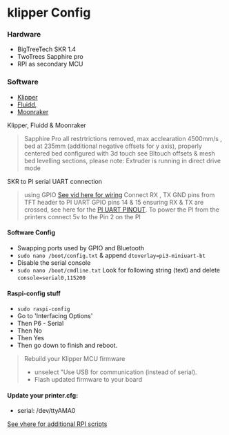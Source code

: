 # klipper Config

### Hardware

* BigTreeTech SKR 1.4 
* TwoTrees Sapphire pro 
* RPI as secondary MCU

### Software

* [Klipper](https://github.com/KevinOConnor/klipper)
* [Fluidd](https://github.com/cadriel/fluidd), 
* [Moonraker](https://github.com/Arksine/moonraker)

Klipper, Fluidd & Moonraker

> Sapphire Pro all restrtrictions removed, max acclearation 4500mm/s , bed at 235mm (additional negative offsets for y axis), properly centered bed configured with 3d touch see Bltouch offsets & mesh bed levelling sections, please note: Extruder is running in direct drive mode

SKR to PI serial UART connection
> using GPIO [See vid here for wiring](https://www.youtube.com/watch?v=AtW3GqkKUz8-Q&t=14m39s) Connect RX , TX GND pins from TFT header to PI UART GPIO pins 14 & 15 ensuring RX & TX are crossed, see here for the [PI UART PINOUT](https://pinout.xyz/pinout/pin8_gpio14). To power the PI from the printers connect 5v to the Pin 2 on the PI

#### Software Config

* Swapping ports used by GPIO and Bluetooth
* `sudo nano /boot/config.txt` & append `dtoverlay=pi3-miniuart-bt`
* Disable the serial console
* `sudo nano /boot/cmdline.txt` Look for following string (text) and delete `console=serial0,115200`

#### Raspi-config stuff

* `sudo raspi-config`
* Go to 'Interfacing Options'
* Then P6 - Serial
* Then No
* Then Yes
* Then go down to finish and reboot.

> Rebuild your Klipper MCU firmware
> * unselect "Use USB for communication (instead of serial). 
> * Flash updated firmware to your board

#### Update your printer.cfg:

* serial: /dev/ttyAMA0

[See vhere for additional RPI scripts ](https://github.com/sajrashid/RpiPythonScripts)


